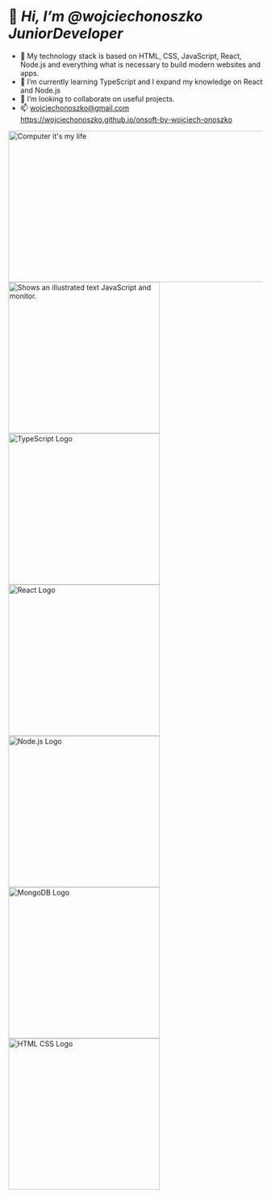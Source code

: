 

# 👋 ***Hi, I’m @wojciechonoszko JuniorDeveloper***
- 👀 My technology stack is based on HTML, CSS, JavaScript, React, Node.js and everything what is necessary to build modern websites and apps.
- 🌱 I’m currently learning TypeScript and I expand my knowledge on React and Node.js
- 💞️ I’m looking to collaborate on useful projects.
- 📫 wojciechonoszko@gmail.com https://wojciechonoszko.github.io/onsoft-by-wojciech-onoszko

<picture>
   <img alt="Computer it's my life" src="https://ih1.redbubble.net/image.673735629.1922/flat,750x1000,075,f.u4.jpg" width="600" height="300">
</picture>
<picture>
   <img alt="Shows an illustrated text JavaScript and monitor." src="https://1.bp.blogspot.com/-pdqcVeIQp64/XDX7TzdRdcI/AAAAAAAAM8E/ZmGuB6caZqIGmEflGHcj3zgXJJrmqRLdgCLcBGAs/w1200-h630-p-k-no-nu/Free%2BCourses%2Bto%2Blearn%2BJavaScript.jpg" width="300">
</picture>
<picture>
   <img alt="TypeScript Logo" src="https://cdn.thenewstack.io/media/2022/01/10b88c68-typescript-logo.png" width="300">
</picture>
<picture>
   <img alt="React Logo" src="https://repository-images.githubusercontent.com/37153337/9d0a6780-394a-11eb-9fd1-6296a684b124" width="300">
</picture>
<picture>
   <img alt="Node.js Logo" src="https://images.ctfassets.net/aq13lwl6616q/7cS8gBoWulxkWNWEm0FspJ/c7eb42dd82e27279307f8b9fc9b136fa/nodejs_cover_photo_smaller_size.png" width="300">
</picture>
<picture>
   <img alt="MongoDB Logo" src="https://webimages.mongodb.com/_com_assets/cms/kuzt9r42or1fxvlq2-Meta_Generic.png" width="300">
</picture>
<picture>
   <img alt="HTML CSS Logo" src="https://miro.medium.com/max/675/1*dqLV7KjUtg57JPBCilqxSQ.jpeg" width="300">
</picture>
<!---
wojciechonoszko/wojciechonoszko is a ✨ special ✨ repository because its `README.md` (this file) appears on your GitHub profile.
You can click the Preview link to take a look at your changes.
--->
